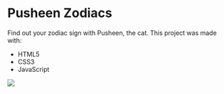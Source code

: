 # Pusheen Zodiacs
 Find out your zodiac sign with Pusheen, the cat. 
 This project was made with:
 * HTML5
 * CSS3
 * JavaScript

<img src="https://i.pinimg.com/originals/e4/37/2e/e4372e633d12ce144518b3db5c0c916e.gif"> 

